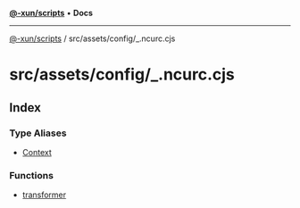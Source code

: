 [**@-xun/scripts**](../../../../README.md) • **Docs**

***

[@-xun/scripts](../../../../README.md) / src/assets/config/\_.ncurc.cjs

# src/assets/config/\_.ncurc.cjs

## Index

### Type Aliases

- [Context](type-aliases/Context.md)

### Functions

- [transformer](functions/transformer.md)
